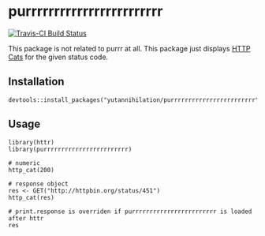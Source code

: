 # purrrrrrrrrrrrrrrrrrrrrrrr

[![Travis-CI Build Status](https://travis-ci.org/yutannihilation/purrrrrrrrrrrrrrrrrrrrrrrr.svg?branch=master)](https://travis-ci.org/yutannihilation/purrrrrrrrrrrrrrrrrrrrrrrr)

This package is not related to purrr at all. This package just displays [HTTP Cats](https://http.cat/) for the given status code.

## Installation

```{r}
devtools::install_packages("yutannihilation/purrrrrrrrrrrrrrrrrrrrrrrr")
```

## Usage

```{r}
library(httr)
library(purrrrrrrrrrrrrrrrrrrrrrrr)

# numeric
http_cat(200)

# response object
res <- GET("http://httpbin.org/status/451")
http_cat(res)

# print.response is overriden if purrrrrrrrrrrrrrrrrrrrrrrr is loaded after httr
res
```

